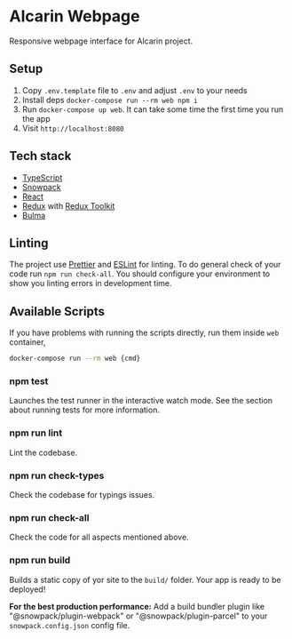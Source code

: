 # Alcarin Webpage

Responsive webpage interface for Alcarin project.

## Setup

1. Copy `.env.template` file to `.env` and adjust `.env` to your needs
2. Install deps `docker-compose run --rm web npm i`
3. Run `docker-compose up web`. It can take some time the first time you run the app
5. Visit `http://localhost:8080`

## Tech stack
 - [TypeScript](https://www.typescriptlang.org/)
 - [Snowpack](https://www.snowpack.dev/)
 - [React](https://reactjs.org/)
 - [Redux](https://react-redux.js.org/) with [Redux Toolkit](https://redux-toolkit.js.org/)
 - [Bulma](https://bulma.io/)

## Linting

The project use [Prettier](https://prettier.io/) and [ESLint](https://eslint.org/) for linting.
To do general check of your code run `npm run check-all`.
You should configure your environment to show you linting errors in development time.

## Available Scripts

If you have problems with running the scripts directly, run them inside `web` container,
```bash
docker-compose run --rm web {cmd}
```

### npm test

Launches the test runner in the interactive watch mode.
See the section about running tests for more information.

### npm run lint
Lint the codebase.

### npm run check-types

Check the codebase for typings issues.

### npm run check-all

Check the code for all aspects mentioned above.

### npm run build

Builds a static copy of yor site to the `build/` folder.
Your app is ready to be deployed!

**For the best production performance:** Add a build bundler plugin like "@snowpack/plugin-webpack" or  "@snowpack/plugin-parcel" to your `snowpack.config.json` config file.
